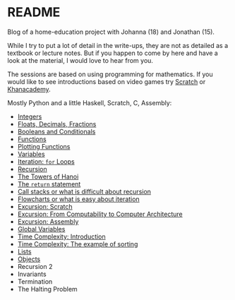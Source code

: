 # README

Blog of a home-education project with Johanna (18) and Jonathan (15).

While I try to put a lot of detail in the write-ups, they are not as detailed as a textbook or lecture notes. But if you happen to come by here and have a look at the material, I would love to hear from you. 

The sessions are based on using programming for mathematics. If you would like to see introductions based on video games try [Scratch](https://scratch.mit.edu/projects/408463938/editor) or [Khanacademy](https://www.khanacademy.org/computing/computer-programming).

Mostly Python and a little Haskell, Scratch, C, Assembly: 

- [Integers](https://hackmd.io/@alexhkurz/SkABF8ajI)
- [Floats, Decimals, Fractions](https://hackmd.io/@alexhkurz/HJ9zbYZnL)
- [Booleans and Conditionals](https://hackmd.io/@alexhkurz/Bk1byMf2L)
- [Functions](https://hackmd.io/@alexhkurz/SJ1DcL43L)
- [Plotting Functions](https://hackmd.io/@alexhkurz/SJN2udq3I)
- [Variables](https://hackmd.io/@alexhkurz/HyJqEPN2L)
- [Iteration: `for` Loops](https://hackmd.io/@alexhkurz/H1o4Mcr6L)
- [Recursion](https://hackmd.io/@alexhkurz/Hy48XsvpI)
- [The Towers of Hanoi](https://hackmd.io/@alexhkurz/ryiCiDs08)
- [The `return` statement](https://hackmd.io/@alexhkurz/HJHS4NUAI)
- [Call stacks or what is difficult about recursion](https://hackmd.io/@alexhkurz/rJjfXqS08)
- [Flowcharts or what is easy about iteration](https://hackmd.io/@alexhkurz/ry2Ax1FC8) 
- [Excursion: Scratch](https://hackmd.io/@alexhkurz/H1CyS5v08) 
- [Excursion: From Computability to Computer Architecture](https://hackmd.io/@alexhkurz/Sks4Jxekw)
- [Excursion: Assembly](https://hackmd.io/@alexhkurz/HyccPGbJv) 
- [Global Variables](https://hackmd.io/@alexhkurz/Hkc7HoSC8) 
- [Time Complexity: Introduction](https://hackmd.io/@alexhkurz/SkIGSnPTU)
- [Time Complexity: The example of sorting](https://hackmd.io/@alexhkurz/r1erdGSlP)
- [Lists](https://hackmd.io/@alexhkurz/Sy7AHDNn8)
- [Objects](https://hackmd.io/@alexhkurz/ByiUweLfD)
- Recursion 2
- Invariants
- Termination
- The Halting Problem


